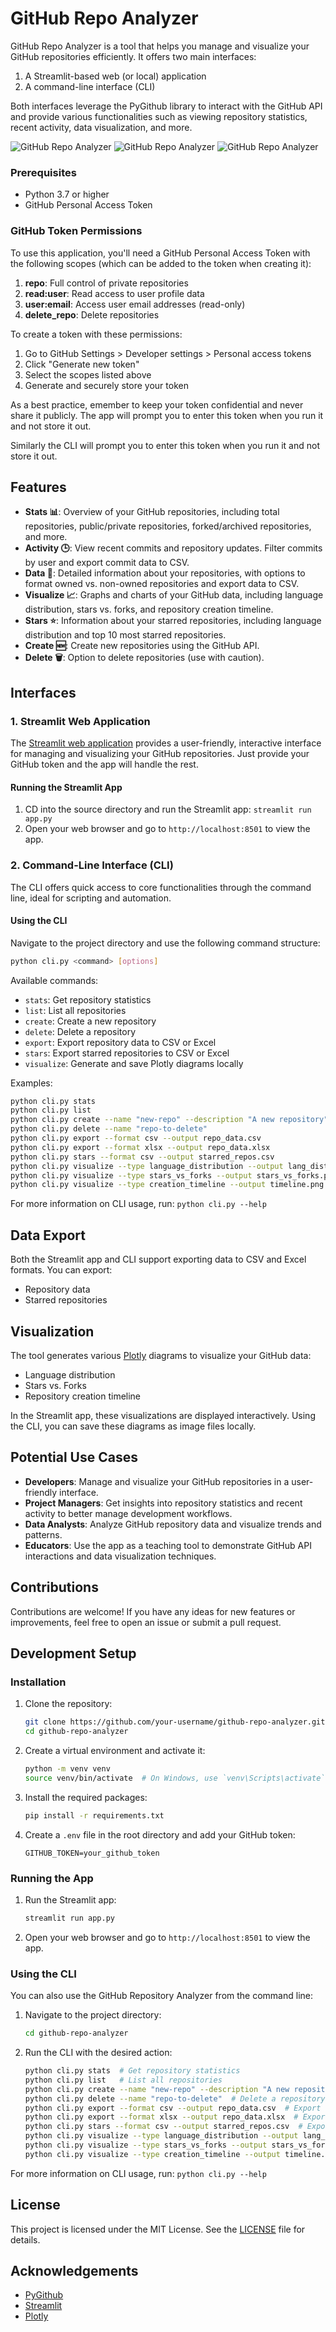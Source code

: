 # GitHub Repo Analyzer
GitHub Repo Analyzer is a tool that helps you manage and visualize your GitHub repositories efficiently. It offers two main interfaces:

1. A Streamlit-based web (or local) application
2. A command-line interface (CLI) 

Both interfaces leverage the PyGithub library to interact with the GitHub API and provide various functionalities such as viewing repository statistics, recent activity, data visualization, and more.

![GitHub Repo Analyzer](/images/stats.png)
![GitHub Repo Analyzer](/images/recent-activity.png)
![GitHub Repo Analyzer](/images/visualizations.png)


### Prerequisites
- Python 3.7 or higher 
- GitHub Personal Access Token

### GitHub Token Permissions

To use this application, you'll need a GitHub Personal Access Token with the following scopes (which can be added to the token when creating it):

1. **repo**: Full control of private repositories
2. **read:user**: Read access to user profile data
3. **user:email**: Access user email addresses (read-only)
4. **delete_repo**: Delete repositories

To create a token with these permissions:

1. Go to GitHub Settings > Developer settings > Personal access tokens
2. Click "Generate new token"
3. Select the scopes listed above
4. Generate and securely store your token

As a best practice, emember to keep your token confidential and never share it publicly. 
The app will prompt you to enter this token when you run it and not store it out. 

Similarly the CLI will prompt you to enter this token when you run it and not store it out. 

## Features

- **Stats 📊**: Overview of your GitHub repositories, including total repositories, public/private repositories, forked/archived repositories, and more.
- **Activity 🕒**: View recent commits and repository updates. Filter commits by user and export commit data to CSV.
- **Data 📁**: Detailed information about your repositories, with options to format owned vs. non-owned repositories and export data to CSV.
- **Visualize 📈**: Graphs and charts of your GitHub data, including language distribution, stars vs. forks, and repository creation timeline.
- **Stars ⭐**: Information about your starred repositories, including language distribution and top 10 most starred repositories.
- **Create 🆕**: Create new repositories using the GitHub API.
- **Delete 🗑️**: Option to delete repositories (use with caution).

## Interfaces

### 1. Streamlit Web Application

The [Streamlit web application](https://gh-analyzer.streamlit.app) provides a user-friendly, interactive interface for managing and visualizing your GitHub repositories. Just provide your GitHub token and the app will handle the rest.

#### Running the Streamlit App

1. CD into the source directory and run the Streamlit app: `streamlit run app.py`
2. Open your web browser and go to `http://localhost:8501` to view the app.

### 2. Command-Line Interface (CLI)

The CLI offers quick access to core functionalities through the command line, ideal for scripting and automation.

#### Using the CLI

Navigate to the project directory and use the following command structure:

```bash
python cli.py <command> [options]
```

Available commands:
- `stats`: Get repository statistics
- `list`: List all repositories
- `create`: Create a new repository
- `delete`: Delete a repository
- `export`: Export repository data to CSV or Excel
- `stars`: Export starred repositories to CSV or Excel
- `visualize`: Generate and save Plotly diagrams locally

Examples:
```bash
python cli.py stats
python cli.py list
python cli.py create --name "new-repo" --description "A new repository" --private
python cli.py delete --name "repo-to-delete"
python cli.py export --format csv --output repo_data.csv
python cli.py export --format xlsx --output repo_data.xlsx
python cli.py stars --format csv --output starred_repos.csv
python cli.py visualize --type language_distribution --output lang_dist.png
python cli.py visualize --type stars_vs_forks --output stars_vs_forks.png
python cli.py visualize --type creation_timeline --output timeline.png
```

For more information on CLI usage, run: `python cli.py --help`

## Data Export

Both the Streamlit app and CLI support exporting data to CSV and Excel formats. You can export:
- Repository data
- Starred repositories

## Visualization

The tool generates various [Plotly](https://plotly.com/python/) diagrams to visualize your GitHub data:
- Language distribution
- Stars vs. Forks
- Repository creation timeline

In the Streamlit app, these visualizations are displayed interactively. Using the CLI, you can save these diagrams as image files locally.

## Potential Use Cases

- **Developers**: Manage and visualize your GitHub repositories in a user-friendly interface.
- **Project Managers**: Get insights into repository statistics and recent activity to better manage development workflows.
- **Data Analysts**: Analyze GitHub repository data and visualize trends and patterns.
- **Educators**: Use the app as a teaching tool to demonstrate GitHub API interactions and data visualization techniques.

## Contributions
Contributions are welcome! If you have any ideas for new features or improvements, feel free to open an issue or submit a pull request.

## Development Setup

### Installation

1. Clone the repository:
    ```bash
    git clone https://github.com/your-username/github-repo-analyzer.git
    cd github-repo-analyzer
    ```

2. Create a virtual environment and activate it:
    ```bash
    python -m venv venv
    source venv/bin/activate  # On Windows, use `venv\Scripts\activate`
    ```

3. Install the required packages:
    ```bash
    pip install -r requirements.txt
    ```

4. Create a `.env` file in the root directory and add your GitHub token:
    ```env
    GITHUB_TOKEN=your_github_token
    ```

### Running the App

1. Run the Streamlit app:
    ```bash
    streamlit run app.py
    ```

2. Open your web browser and go to `http://localhost:8501` to view the app.

### Using the CLI

You can also use the GitHub Repository Analyzer from the command line:

1. Navigate to the project directory:
    ```bash
    cd github-repo-analyzer
    ```

2. Run the CLI with the desired action:
    ```bash
    python cli.py stats  # Get repository statistics
    python cli.py list   # List all repositories
    python cli.py create --name "new-repo" --description "A new repository" --private  # Create a new private repository
    python cli.py delete --name "repo-to-delete"  # Delete a repository
    python cli.py export --format csv --output repo_data.csv  # Export repository data to CSV
    python cli.py export --format xlsx --output repo_data.xlsx  # Export repository data to Excel
    python cli.py stars --format csv --output starred_repos.csv  # Export starred repositories to CSV
    python cli.py visualize --type language_distribution --output lang_dist.png  # Generate and save language distribution diagram
    python cli.py visualize --type stars_vs_forks --output stars_vs_forks.png  # Generate and save stars vs. forks diagram
    python cli.py visualize --type creation_timeline --output timeline.png  # Generate and save repository creation timeline diagram
    ```

For more information on CLI usage, run: `python cli.py --help`


## License

This project is licensed under the MIT License. See the [LICENSE](LICENSE) file for details.

## Acknowledgements

- [PyGithub](https://pygithub.readthedocs.io/en/latest/)
- [Streamlit](https://streamlit.io/)
- [Plotly](https://plotly.com/python/)
